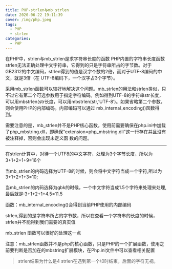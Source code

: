 ```yaml
---
title: PHP-strlen与mb_strlen
date: 2020-06-22 19:11:39
cover: /img/php.jpeg
tags:
  - PHP
  - strlen
categories:
  - PHP
---
```

在PHP中，strlen与mb_strlen是求字符串长度的函数
PHP内置的字符串长度函数strlen无法正确处理中文字符串，它得到的只是字符串所占的字节数。对于GB2312的中文编码，strlen得到的值是汉字个数的2倍，而对于UTF-8编码的中文，就是3倍（在 UTF-8编码下，一个汉字占3个字节）。

采用mb_strlen函数可以较好地解决这个问题。mb_strlen的用法和strlen类似，只不过它有第二个可选参数用于指定字符编码。例如得到UTF-8的字符串str长度，可以用mbstrlen(str长度，可以用mbstrlen(str,‘UTF-8’)。如果省略第二个参数，则会使用PHP的内部编码。内部编码可以通过 mb_internal_encoding()函数得到。

需要注意的是，mb_strlen并不是PHP核心函数，使用前需要确保在php.ini中加载了php_mbstring.dll，即确保“extension=php_mbstring.dll”这一行存在并且没有被注释掉，否则会出现未定义函 数的问题。

-----------------------------------------------------------------------

在strlen计算中，对待一个UTF8的中文字符，处理为3个字节长度，所以为3+1+2+1+9=16个

当mb_strlen的内码选择为UTF-8的时候，则会将中文字符当成一个字符,所以为3+1+2+1+3=10;

当mb_strlen的内码选择为gbk的时候，一个中文字符当成1.5个字符来处理来处理,最后就是:3+1+2+1+4.5=11.5

函数：mb_internal_encoding()会得到当前PHP使用的内部编码

strlen,得到的是字符串所占的字节数，所以在查看一个字符串的长度的时候，strlen并不能得到我们需要的真实值

mb_strlen 函数可以很好的处理这一点

 

注意：mb_strlen函数并不是php的核心函数，只是PHP的一个扩展函数，使用之前要判断是否加在的mbstring扩展模块，在Php.ini文件中可以查看相关配置


> strlen结果为什么是4
strlen在遇到第一个\0时结束，后面的字符无视。
